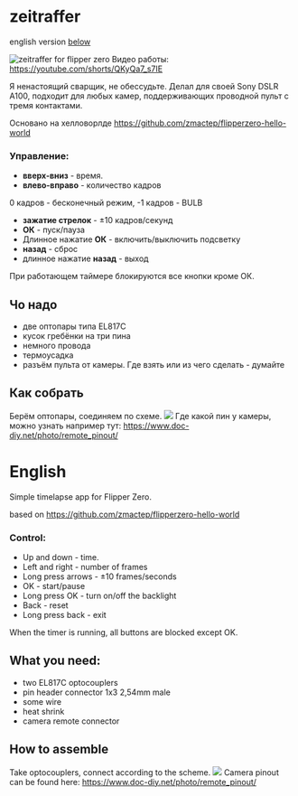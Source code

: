 
# zeitraffer

english version [below](#eng)

![zeitraffer for flipper zero](https://theageoflove.ru/uploads/2022/11/photo_2022-11-10_15-54-25.jpg)
Видео работы: https://youtube.com/shorts/QKyQa7_s7IE

Я ненастоящий сварщик, не обессудьте. Делал для своей Sony DSLR A100, подходит для любых камер, поддерживающих проводной пульт с тремя контактами.

Основано на хелловорлде https://github.com/zmactep/flipperzero-hello-world

### Управление: 

 - **вверх-вниз** - время.
 - **влево-вправо** - количество кадров
 
 0 кадров - бесконечный режим, -1 кадров - BULB
 - **зажатие стрелок** - ±10 кадров/секунд
 - **ОК** - пуск/пауза
 - Длинное нажатие **ОК** - включить/выключить подсветку
 - **назад** - сброс
 - длинное нажатие **назад** - выход

При работающем таймере блокируются все кнопки кроме ОК.

## Чо надо
 - две оптопары типа EL817C
 - кусок гребёнки на три пина
 - немного провода
 - термоусадка
 - разъём пульта от камеры. Где взять или из чего сделать - думайте

## Как собрать
Берём оптопары, соединяем по схеме. 
![](https://theageoflove.ru/uploads/2022/11/camera_cable.jpg)
Где какой пин у камеры, можно узнать например тут: https://www.doc-diy.net/photo/remote_pinout/

# <a name="eng"></a>English
Simple timelapse app for Flipper Zero.

based on https://github.com/zmactep/flipperzero-hello-world

### Control:
 - Up and down - time. 
 - Left and right - number of frames 
 - Long press arrows - ±10 frames/seconds 
 - OK - start/pause 
 - Long press OK - turn on/off the backlight 
 - Back - reset 
 - Long press back - exit

When the timer is running, all buttons are blocked except OK.

## What you need:
  - two EL817C optocouplers
  - pin header connector 1x3 2,54mm male
  - some wire
  - heat shrink
  - camera remote connector
## How to assemble
Take optocouplers, connect according to the scheme.
![](https://theageoflove.ru/uploads/2022/11/camera_cable_en.jpg)
Camera pinout can be found here: https://www.doc-diy.net/photo/remote_pinout/
